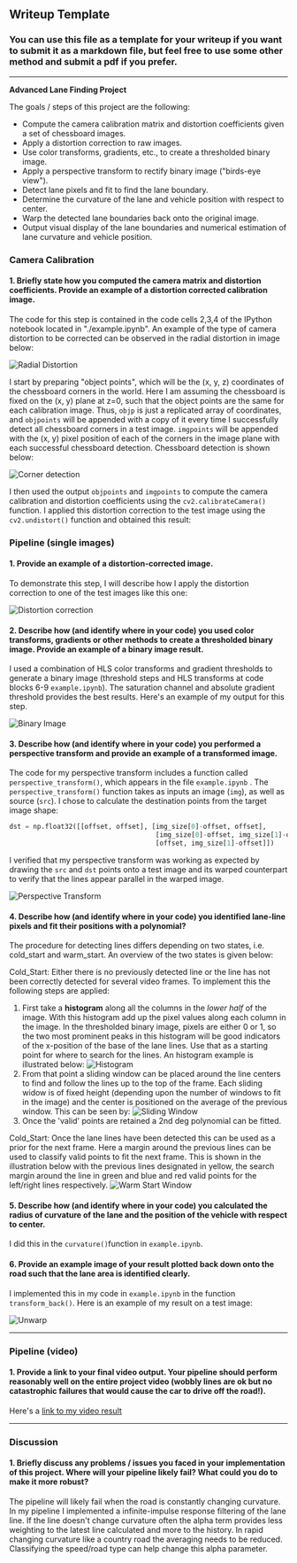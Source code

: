 ﻿## Writeup Template

### You can use this file as a template for your writeup if you want to submit it as a markdown file, but feel free to use some other method and submit a pdf if you prefer.

---

**Advanced Lane Finding Project**

The goals / steps of this project are the following:

* Compute the camera calibration matrix and distortion coefficients given a set of chessboard images.
* Apply a distortion correction to raw images.
* Use color transforms, gradients, etc., to create a thresholded binary image.
* Apply a perspective transform to rectify binary image ("birds-eye view").
* Detect lane pixels and fit to find the lane boundary.
* Determine the curvature of the lane and vehicle position with respect to center.
* Warp the detected lane boundaries back onto the original image.
* Output visual display of the lane boundaries and numerical estimation of lane curvature and vehicle position.

[//]: # (Image References)

[image1]: ./writeup_images/radial_distortion.png "Radial distorted"
[image2]: ./writeup_images/corner_detection.png "Corner detection"
[image3]: ./writeup_images/correction.png "Image before and after correction"
[image4]: ./writeup_images/binary_image.png "Binary Image"
[image5]: ./writeup_images/perspective_transform.jpg "Perspective Transform"
[image6]: ./writeup_images/histogram.jpg "Histogram"
[image7]: ./writeup_images/sliding_window.jpg "Sliding Window Search"
[image8]: ./writeup_images/warm_window.jpg "Warm Start SearchWindow "
[image9]: ./writeup_images/unwarp.jpg "Unwarp"
[video1]: ./project_video_out.mp4 "Video"


### Camera Calibration

#### 1. Briefly state how you computed the camera matrix and distortion coefficients. Provide an example of a distortion corrected calibration image.

The code for this step is contained in the code cells 2,3,4 of the IPython notebook located in "./example.ipynb".  An example of the type of camera distortion to be corrected can be observed in the radial distortion in image below:

![Radial Distortion][image1]

I start by preparing "object points", which will be the (x, y, z) coordinates of the chessboard corners in the world. Here I am assuming the chessboard is fixed on the (x, y) plane at z=0, such that the object points are the same for each calibration image.  Thus, `objp` is just a replicated array of coordinates, and `objpoints` will be appended with a copy of it every time I successfully detect all chessboard corners in a test image.  `imgpoints` will be appended with the (x, y) pixel position of each of the corners in the image plane with each successful chessboard detection.  Chessboard detection is shown below:

![Corner detection][image2]

I then used the output `objpoints` and `imgpoints` to compute the camera calibration and distortion coefficients using the `cv2.calibrateCamera()` function.  I applied this distortion correction to the test image using the `cv2.undistort()` function and obtained this result: 



### Pipeline (single images)

#### 1. Provide an example of a distortion-corrected image.

To demonstrate this step, I will describe how I apply the distortion correction to one of the test images like this one:

![Distortion correction][image3]

#### 2. Describe how (and identify where in your code) you used color transforms, gradients or other methods to create a thresholded binary image.  Provide an example of a binary image result.

I used a combination of HLS color transforms and gradient thresholds to generate a binary image (threshold steps and HLS transforms at code blocks 6-9  `example.ipynb`).  The saturation channel and absolute gradient threshold provides the best results. Here's an example of my output for this step.  

![Binary Image][image4]

#### 3. Describe how (and identify where in your code) you performed a perspective transform and provide an example of a transformed image.

The code for my perspective transform includes a function called `perspective_transform()`, which appears in the file `example.ipynb` .  The `perspective_transform()` function takes as inputs an image (`img`), as well as source (`src`).  I chose to calculate the destination points from the target image shape:

```python
dst = np.float32([[offset, offset], [img_size[0]-offset, offset], 
                                     [img_size[0]-offset, img_size[1]-offset], 
                                     [offset, img_size[1]-offset]])
```
I verified that my perspective transform was working as expected by drawing the `src` and `dst` points onto a test image and its warped counterpart to verify that the lines appear parallel in the warped image.

![Perspective Transform][image4]

#### 4. Describe how (and identify where in your code) you identified lane-line pixels and fit their positions with a polynomial?

The procedure for detecting lines differs depending on two states, i.e. cold_start and warm_start. An overview of the two states is given below:

Cold_Start: Either there is no previously detected line or the line has not been correctly detected for several video frames. To implement this the following steps are applied:
 

 1. First take a **histogram** along all the columns in the _lower half_ of the image. With this histogram add up the pixel values along each column in the image. In the thresholded binary image, pixels are either 0 or 1, so the two most prominent peaks in this histogram will be good indicators of the x-position of the base of the lane lines. Use that as a starting point for where to search for the lines. An histogram example is illustrated below:
![Histogram][image6]
 2. From that point a sliding window can be placed around the line centers to find and follow the lines up to the top of the frame. Each sliding widow is of fixed height (depending upon the number of windows to fit in the image) and the center is positioned on the average of the previous window. This can be seen by:
  ![Sliding Window][image7]
  3. Once the 'valid' points are retained a 2nd deg polynomial can be fitted.

Cold_Start: Once the lane lines have been detected this can be used as a prior for the next frame. Here a margin around the previous lines can be used to classify valid points to fit the next frame. This is shown in the illustration below with the previous lines designated in yellow, the search margin around the line in green and blue and red valid points for the left/right lines respectively.
![Warm Start Window][image8]


#### 5. Describe how (and identify where in your code) you calculated the radius of curvature of the lane and the position of the vehicle with respect to center.

I did this in the `curvature()`function in `example.ipynb`.

#### 6. Provide an example image of your result plotted back down onto the road such that the lane area is identified clearly.

I implemented this in my code in `example.ipynb` in the function `transform_back()`.  Here is an example of my result on a test image:

![Unwarp][image9]

---

### Pipeline (video)

#### 1. Provide a link to your final video output.  Your pipeline should perform reasonably well on the entire project video (wobbly lines are ok but no catastrophic failures that would cause the car to drive off the road!).

Here's a [link to my video result](./project_video_out.mp4)

---

### Discussion

#### 1. Briefly discuss any problems / issues you faced in your implementation of this project.  Where will your pipeline likely fail?  What could you do to make it more robust?

The pipeline will likely fail when the road is constantly changing curvature. In my pipeline I implemented a  infinite-impulse response filtering of the lane line. If the line doesn't change curvature often the alpha term provides less weighting to the latest line calculated and more to the history. In rapid changing curvature like a country road the averaging needs to be reduced. Classifying the speed/road type can help change this alpha parameter. 
